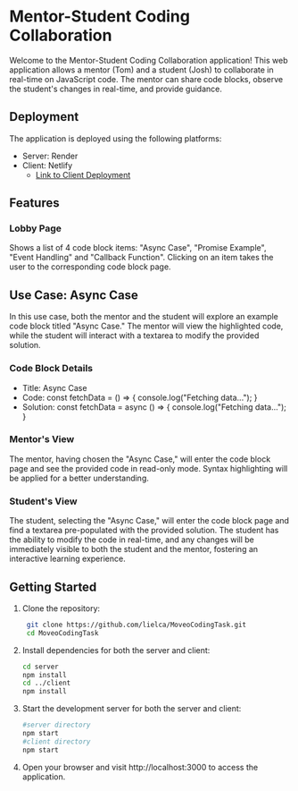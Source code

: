 # Mentor-Student Coding Collaboration
Welcome to the Mentor-Student Coding Collaboration application! This web application allows a mentor (Tom) and a student (Josh) to collaborate in real-time on JavaScript code. The mentor can share code blocks, observe the student's changes in real-time, and provide guidance.

## Deployment
The application is deployed using the following platforms:

- Server: Render
- Client: Netlify
  - [Link to Client Deployment](https://moveotasklielcaspi.netlify.app/)

## Features
### Lobby Page
Shows a list of 4 code block items: "Async Case", "Promise Example", "Event Handling" and "Callback Function".
Clicking on an item takes the user to the corresponding code block page.

## Use Case: Async Case
In this use case, both the mentor and the student will explore an example code block titled "Async Case." The mentor will view the highlighted code, while the student will interact with a textarea to modify the provided solution.

### Code Block Details
- Title: Async Case
- Code:
const fetchData = () => {
  console.log("Fetching data..."); }
- Solution:
const fetchData = async () => {
  console.log("Fetching data..."); }
  
### Mentor's View
The mentor, having chosen the "Async Case," will enter the code block page and see the provided code in read-only mode. Syntax highlighting will be applied for a better understanding.

### Student's View
The student, selecting the "Async Case," will enter the code block page and find a textarea pre-populated with the provided solution. The student has the ability to modify the code in real-time, and any changes will be immediately visible to both the student and the mentor, fostering an interactive learning experience.

## Getting Started

1. Clone the repository:
   ```bash
    git clone https://github.com/lielca/MoveoCodingTask.git
    cd MoveoCodingTask
2. Install dependencies for both the server and client:
   ```bash
   cd server
   npm install
   cd ../client
   npm install
4. Start the development server for both the server and client:
   ```bash
   #server directory
   npm start
   #client directory
   npm start
6. Open your browser and visit http://localhost:3000 to access the application.

